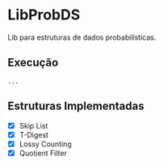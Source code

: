 # LibProbDS

Lib para estruturas de dados probabilísticas.


## Execução

```
...
```

## Estruturas Implementadas

- [x] Skip List
- [x] T-Digest
- [x] Lossy Counting
- [x] Quotient Filter
